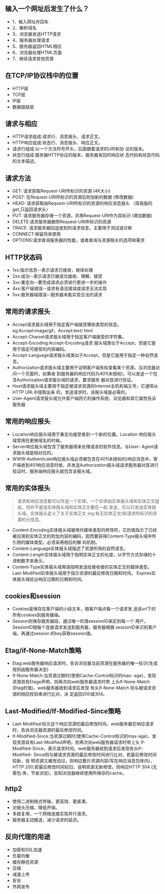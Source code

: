 ## 输入一个网址后发生了什么？

* 1、输入网址并回车
* 2、解析域名
* 3、浏览器发送HTTP请求
* 4、服务器处理请求
* 5、服务器返回HTML相应
* 6、浏览器处理HTML页面
* 7、继续请求其他资源


## 在TCP/IP协议栈中的位置

* HTTP层
* TCP层
* IP层
* 数据链路层


## 请求与相应

* HTTP请求组成:请求行、消息报头、请求正文。 
* HTTP响应组成:状态行、消息报头、响应正文。
* 请求行组成:以一个方法符号开头，后面跟着请求的URI和协 议的版本。
* 状态行组成:服务器HTTP协议的版本，服务器发回的响应状 态代码和状态代码的文本描述。

## 请求方法

* GET: 请求获取Request-URI所标识的资源  (4K大小)
* POST: 在Request-URI所标识的资源后附加新的数据  (修改数据)
* HEAD: 请求获取由Request-URI所标识的资源的响应消息报头 （简易版的get,只返回请求头）
* PUT: 请求服务器存储一个资源，并用Request-URI作为其标识 (增加数据)
* DELETE:请求服务器删除Request-URI所标识的资源
* TRACE: 请求服务器回送收到的请求信息，主要用于测试或诊断 
* CONNECT:保留将来使用 
* OPTIONS:请求查询服务器的性能，或者查询与资源相关的选项和需求

## HTTP状态码

* 1xx:指示信息--表示请求已接收，继续处理 
* 2xx:成功--表示请求已被成功接收、理解、接受 
* 3xx:重定向--要完成请求必须进行更进一步的操作 
* 4xx:客户端错误--请求有语法错误或请求无法实现 
* 5xx:服务器端错误--服务器未能实现合法的请求

## 常用的请求报头

* Accept请求报头域用于指定客户端接受哪些类型的信息。eg:Accept:image/gif，Accept:text/ html
* Accept-Charset请求报头域用于指定客户端接受的字符集。
* Accept-Encoding:Accept-Encoding请求 报头域类似于Accept，但是它是用于指定可接受的内容编码。
* Accept-Language请求报头域类似于Accept，但是它是用于指定一种自然语言。
* Authorization请求报头域主要用于证明客户端有权查看某个资源。当浏览器访问一个页面时，如果收 到服务器的响应代码为401(未授权)，可以发送一个包含Authorization请求报头域的请求，要求服务 器对其进行验证。
* Host请求报头域主要用于指定被请求资源的Internet主机和端又号，它通常从HTTP URL中提取出来 的，发送请求时，该报头域是必需的。
* User-Agent请求报头域允许客户端将它的操作系统、浏览器和其它属性告诉服务器

## 常用的响应报头

* Location响应报头域用于重定向接受者到一个新的位置。Location 响应报头域常用在更换域名的时候。
* Server响应报头域包含了服务器用来处理请求的软件信息。与User- Agent请求报头域是相对应的。
* WWW-Authenticate响应报头域必须被包含在401(未授权的)响应消息中，客户端收到401响应消息时候，并发送Authorization报头域请求服务器对其进行验证时，服务端响应报头就包含该报头域。

## 常用的实体报头

> 请求和响应消息都可以传送一个实体。一个实体由实体报头域和实体正文组成，但并不是说实体报头域和实体正文要在一起 发送，可以只发送实体报头域。实体报头定义了关于实体正文 (eg:有无实体正文)和请求所标识的资源的元信息。

* Content-Encoding实体报头域被用作媒体类型的修饰符，它的值指示了已经被应用到实体正文的附加内容的编码，因而要获得Content-Type报头域中所引用的媒体类型，必须采用相应的解 码机制。
* Content-Language实体报头域描述了资源所用的自然语言。
* Content-Length实体报头域用于指明实体正文的长度，以字节方式存储的十进制数字来表示。
* Content-Type实体报头域用语指明发送给接收者的实体正文的媒体类型。 Last-Modified实体报头域用于指示资源的最后修改日期和时间。 Expires实体报头域给出响应过期的日期和时间。

## cookies和session

* Cookies是保存在客户端的小段文本，随客户端点每一个请求发
送该url下的所有cookies到服务器端。
* Session则保存服务器段，通过唯一的值sessionID来区别每一个 用户。SessionID随每个连接请求发送到服务器，服务器根据 sessionID来识别客户端，再通过session 的key获取session值。

## Etag/if-None-Match策略

* Etag:web服务器响应请求时，告诉浏览器当前资源在服务器的唯一标识(生成规则由服务器决定)
* If-None-Match:当资源过期时(使用Cache-Control标识的max- age)，发现资源具有Etage声明，则再次向web服务器请求时带 上头If-None-Match (Etag的值)。web服务器收到请求后发现 有头If-None-Match 则与被请求资源的相应校验串进行比对，决 定返回200或304。

##  Last-Modified/If-Modified-Since策略

* Last-Modified:标示这个响应资源的最后修改时间。web服务器在响应请求时，告诉浏览器资源的最后修改时间。
* If-Modified-Since:当资源过期时(使用Cache-Control标识的max-age)，发现资源具有Last-Modified声明，则再次向web服务器请求时带上头 If-Modified-Since，表示请求时间。web服务器收到请求后发现有头If-Modified- Since则与被请求资源的最后修改时间进行比对。若最后修改时间较新，说 明资源又被改动过，则响应整片资源内容(写在响应消息包体内)，HTTP 200;若最后修改时间较旧，说明资源无新修改，则响应HTTP 304 (无需包 体，节省浏览)，告知浏览器继续使用所保存的cache。

## http2

* 使用二进制格式传输，更高效、更紧凑。
* 对报头压缩，降低开销。
* 多路复用，一个网络连接实现并行请求。
* 服务器主动推送，减少请求的延迟。

## 反向代理的用途

* 加密和SSL加速
* 负载均衡
* 缓存静态资源
* 压缩
* 减速上传
* 安全
* 外网发布
